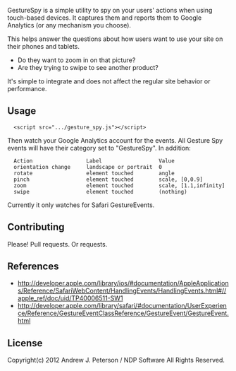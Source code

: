 GestureSpy is a simple utility to spy on your users' actions when using touch-based
devices. It captures them and reports them to Google Analytics (or any mechanism
you choose).

This helps answer the questions about how users want to use your site on their
phones and tablets.
* Do they want to zoom in on that picture?
* Are they trying to swipe to see another product?

It's simple to integrate and does not affect the regular site behavior or performance.

## Usage
```
  <script src=".../gesture_spy.js"></script>
```
Then watch your Google Analytics account for the events. All Gesture Spy events will
have their category set to "GestureSpy". In addition:
```
  Action                 Label                  Value
  orientation change     landscape or portrait  0
  rotate                 element touched        angle
  pinch                  element touched        scale, [0,0.9]
  zoom                   element touched        scale, [1.1,infinity]
  swipe                  element touched        (nothing)
```

Currently it only watches for Safari GestureEvents.

## Contributing
Please! Pull requests. Or requests.

## References
* http://developer.apple.com/library/ios/#documentation/AppleApplications/Reference/SafariWebContent/HandlingEvents/HandlingEvents.html#//apple_ref/doc/uid/TP40006511-SW1
* http://developer.apple.com/library/safari/#documentation/UserExperience/Reference/GestureEventClassReference/GestureEvent/GestureEvent.html


## License
Copyright(c) 2012 Andrew J. Peterson / NDP Software
All Rights Reserved.